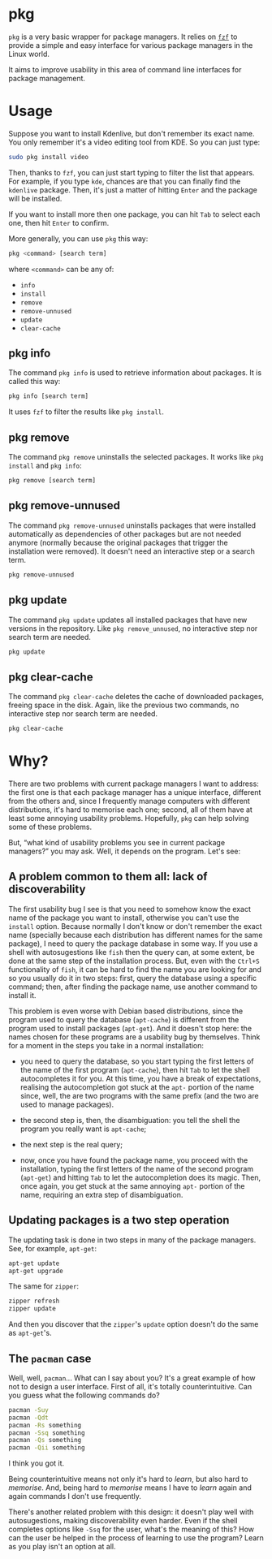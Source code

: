 # pkg
`pkg` is a very basic wrapper for package managers. It relies on [`fzf`](https://github.com/junegunn/fzf) to provide a simple and easy interface for various package managers in the Linux world.

It aims to improve usability in this area of command line interfaces for package management.

# Usage

Suppose you want to install Kdenlive, but don't remember its exact name. You only remember it's a video editing tool from KDE. So you can just type:

```sh
sudo pkg install video
```

Then, thanks to `fzf`, you can just start typing to filter the list that appears. For example, if you type `kde`, chances are that you can finally find the `kdenlive` package. Then, it's just a matter of hitting `Enter` and the package will be installed.

If you want to install more then one package, you can hit `Tab` to select each one, then hit `Enter` to confirm.

More generally, you can use `pkg` this way:

```sh
pkg <command> [search term]
```

where `<command>` can be any of:

- `info`
- `install`
- `remove`
- `remove-unnused`
- `update`
- `clear-cache`

## pkg info

The command `pkg info` is used to retrieve information about packages. It is called this way:

```sh
pkg info [search term]
```

It uses `fzf` to filter the results like `pkg install`.

## pkg remove

The command `pkg remove` uninstalls the selected packages. It works like `pkg install` and `pkg info`:

```sh
pkg remove [search term]
```

## pkg remove-unnused

The command `pkg remove-unnused` uninstalls packages that were installed automatically as dependencies of other packages but are not needed anymore (normally because the original packages that trigger the installation were removed). It doesn't need an interactive step or a search term.

```sh
pkg remove-unnused
```

## pkg update

The command `pkg update` updates all installed packages that have new versions in the repository. Like `pkg remove_unnused`, no interactive step nor search term are needed.

```sh
pkg update
```

## pkg clear-cache

The command `pkg clear-cache` deletes the cache of downloaded packages, freeing space in the disk. Again, like the previous two commands, no interactive step nor search term are needed.

```sh
pkg clear-cache
```

# Why?

There are two problems with current package managers I want to address: the first one is that each package manager has a unique interface, different from the others and, since I frequently manage computers with different distributions, it's hard to memorise each one; second, all of them have at least some annoying usability problems. Hopefully, `pkg` can help solving some of these problems.

But, “what kind of usability problems you see in current package managers?” you may ask. Well, it depends on the program. Let's see:

## A problem common to them all: lack of discoverability

The first usability bug I see is that you need to somehow know the exact name of the package you want to install, otherwise you can't use the `install` option. Because normally I don't know or don't remember the exact name (specially because each distribution has different names for the same package), I need to query the package database in some way. If you use a shell with autosugestions like `fish` then the query can, at some extent, be done at the same step of the installation process. But, even with the `Ctrl+S` functionality of `fish`, it can be hard to find the name you are looking for and so you usually do it in two steps: first, query the database using a specific command; then, after finding the package name, use another command to install it.

This problem is even worse with Debian based distributions, since the program used to query the database (`apt-cache`) is different from the program used to install packages (`apt-get`). And it doesn't stop here: the names chosen for these programs are a usability bug by themselves. Think for a moment in the steps you take in a normal installation:

- you need to query the database, so you start typing the first letters of the name of the first program (`apt-cache`), then hit `Tab` to let the shell autocompletes it for you. At this time, you have a break of expectations, realising the autocompletion got stuck at the `apt-` portion of the name since, well, the are two programs with the same prefix (and the two are used to manage packages).

- the second step is, then, the disambiguation: you tell the shell the program you really want is `apt-cache`;

- the next step is the real query;

- now, once you have found the package name, you proceed with the installation, typing the first letters of the name of the second program (`apt-get`) and hitting `Tab` to let the autocompletion does its magic. Then, once again, you get stuck at the same annoying `apt-` portion of the name, requiring an extra step of disambiguation.

## Updating packages is a two step operation

The updating task is done in two steps in many of the package managers. See, for example, `apt-get`:

```sh
apt-get update
apt-get upgrade
```

The same for `zipper`:

```sh
zipper refresh
zipper update
```

And then you discover that the `zipper`'s `update` option doesn't do the same as `apt-get`'s.

## The `pacman` case

Well, well, `pacman`... What can I say about you? It's a great example of how not to design a user interface. First of all, it's totally counterintuitive. Can you guess what the following commands do?

```sh
pacman -Suy
pacman -Qdt
pacman -Rs something
pacman -Ssq something
pacman -Qs something
pacman -Qii something
```

I think you got it.

Being counterintuitive means not only it's hard to *learn*, but also hard to *memorise*. And, being hard to *memorise* means I have to *learn* again and again commands I don't use frequently.

There's another related problem with this design: it doesn't play well with autosugestions, making discoverability even harder. Even if the shell completes options like `-Ssq` for the user, what's the meaning of this? How can the user be helped in the process of learning to use the program? Learn as you play isn't an option at all.
